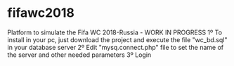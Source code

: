 # fifawc2018
Platform to simulate the Fifa WC 2018-Russia - WORK IN PROGRESS
1º
To install in your pc, just download the project and execute the file "wc_bd.sql" in your database server
2º
Edit "mysq.connect.php" file to set the name of the server and other needed parameters
3º
Login
